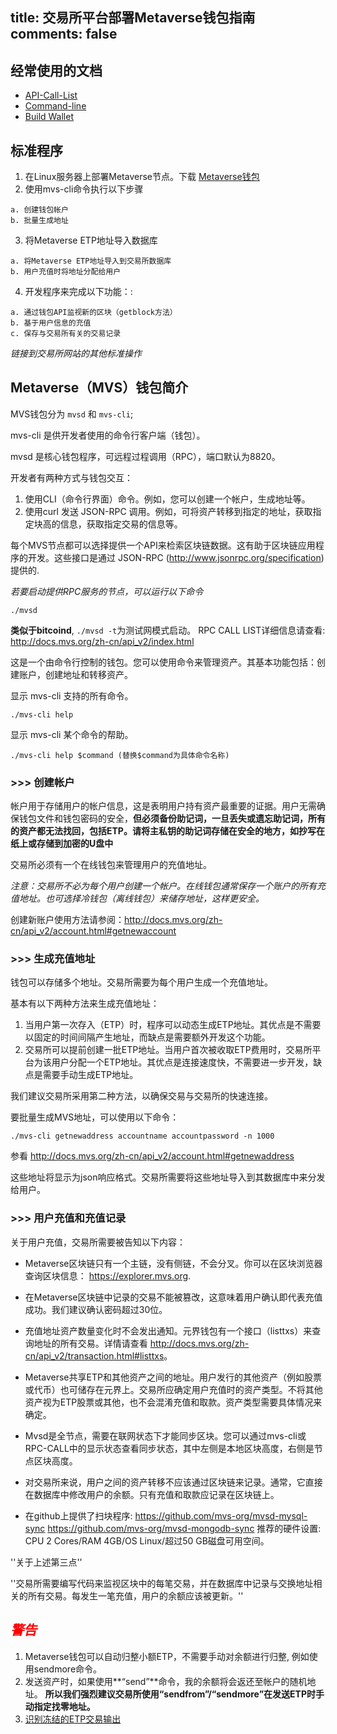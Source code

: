title: 交易所平台部署Metaverse钱包指南
comments: false
---

## 经常使用的文档
* [API-Call-List](/zh-cn/api_v2/index.html)
* [Command-line](/zh-cn/docs/command-line.html)
* [Build Wallet](/zh-cn/docs/build-linux.html)

## 标准程序
1. 在Linux服务器上部署Metaverse节点。下载 [Metaverse钱包](https://mvs.org/#download)
2. 使用mvs-cli命令执行以下步骤
```
a. 创建钱包帐户
b. 批量生成地址
```
3.  将Metaverse ETP地址导入数据库
```
a. 将Metaverse ETP地址导入到交易所数据库
b. 用户充值时将地址分配给用户
```
4. 开发程序来完成以下功能：:
```
a. 通过钱包API监视新的区块（getblock方法）
b. 基于用户信息的充值
c. 保存与交易所有关的交易记录
```
*链接到交易所网站的其他标准操作*

## Metaverse（MVS）钱包简介

MVS钱包分为 `mvsd` 和 `mvs-cli`;

mvs-cli 是供开发者使用的命令行客户端（钱包）。

mvsd 是核心钱包程序，可远程过程调用（RPC），端口默认为8820。

开发者有两种方式与钱包交互：

1. 使用CLI（命令行界面）命令。例如，您可以创建一个帐户，生成地址等。
2. 使用curl 发送 JSON-RPC 调用。例如，可将资产转移到指定的地址，获取指定块高的信息，获取指定交易的信息等。

每个MVS节点都可以选择提供一个API来检索区块链数据。这有助于区块链应用程序的开发。这些接口是通过 JSON-RPC (<http://www.jsonrpc.org/specification>) 提供的.

*若要启动提供RPC服务的节点，可以运行以下命令*
```
./mvsd 
```
**类似于bitcoind**, `./mvsd -t`为测试网模式启动。
RPC CALL LIST详细信息请查看: <http://docs.mvs.org/zh-cn/api_v2/index.html>

这是一个由命令行控制的钱包。您可以使用命令来管理资产。其基本功能包括：创建账户，创建地址和转移资产。 

显示 mvs-cli 支持的所有命令。
```
./mvs-cli help
```
显示 mvs-cli 某个命令的帮助。
```
./mvs-cli help $command (替换$command为具体命令名称)
```

### >>> 创建帐户

帐户用于存储用户的帐户信息，这是表明用户持有资产最重要的证据。用户无需确保钱包文件和钱包密码的安全，**但必须备份助记词，一旦丢失或遗忘助记词，所有的资产都无法找回，包括ETP。请将主私钥的助记词存储在安全的地方，如抄写在纸上或存储到加密的U盘中**

交易所必须有一个在线钱包来管理用户的充值地址。 

*注意：交易所不必为每个用户创建一个帐户。在线钱包通常保存一个账户的所有充值地址。也可选择冷钱包（离线钱包）来储存地址，这样更安全。*

创建新账户使用方法请参阅：<http://docs.mvs.org/zh-cn/api_v2/account.html#getnewaccount>

### >>> 生成充值地址

钱包可以存储多个地址。交易所需要为每个用户生成一个充值地址。

基本有以下两种方法来生成充值地址：

1. 当用户第一次存入（ETP）时，程序可以动态生成ETP地址。其优点是不需要以固定的时间间隔产生地址，而缺点是需要额外开发这个功能。
2. 交易所可以提前创建一批ETP地址。当用户首次被收取ETP费用时，交易所平台为该用户分配一个ETP地址。其优点是连接速度快，不需要进一步开发，缺点是需要手动生成ETP地址。

我们建议交易所采用第二种方法，以确保交易与交易所的快速连接。

要批量生成MVS地址，可以使用以下命令：
```
./mvs-cli getnewaddress accountname accountpassword -n 1000
```
参看 <http://docs.mvs.org/zh-cn/api_v2/account.html#getnewaddress>

这些地址将显示为json响应格式。交易所需要将这些地址导入到其数据库中来分发给用户。


### >>> 用户充值和充值记录


关于用户充值，交易所需要被告知以下内容：

* Metaverse区块链只有一个主链，没有侧链，不会分叉。你可以在区块浏览器查询区块信息： <https://explorer.mvs.org>.

* 在Metaverse区块链中记录的交易不能被篡改，这意味着用户确认即代表充值成功。我们建议确认密码超过30位。


* 充值地址资产数量变化时不会发出通知。元界钱包有一个接口（listtxs）来查询地址的所有交易。详情请查看 <http://docs.mvs.org/zh-cn/api_v2/transaction.html#listtxs>。

* Metaverse共享ETP和其他资产之间的地址。用户发行的其他资产（例如股票或代币）也可储存在元界上。交易所应确定用户充值时的资产类型。不将其他资产视为ETP股票或其他，也不会混淆充值和取款。资产类型需要具体情况来确定。


* Mvsd是全节点，需要在联网状态下才能同步区块。您可以通过mvs-cli或RPC-CALL中的显示状态查看同步状态，其中左侧是本地区块高度，右侧是节点区块高度。


* 对交易所来说，用户之间的资产转移不应该通过区块链来记录。通常，它直接在数据库中修改用户的余额。只有充值和取款应记录在区块链上。

* 在github上提供了扫块程序:
<https://github.com/mvs-org/mvsd-mysql-sync>
<https://github.com/mvs-org/mvsd-mongodb-sync>
推荐的硬件设置: CPU 2 Cores/RAM 4GB/OS Linux/超过50 GB磁盘可用空间。


''关于上述第三点''

''交易所需要编写代码来监视区块中的每笔交易，并在数据库中记录与交换地址相关的所有交易。每发生一笔充值，用户的余额应该被更新。''


## <font color=red>*警告*</font>
1. Metaverse钱包可以自动归整小额ETP，不需要手动对余额进行归整, 例如使用sendmore命令。
2. 发送资产时，如果使用**“send”**命令，我的余额将会返还至帐户的随机地址。 **所以我们强烈建议交易所使用“sendfrom”/“sendmore”在发送ETP时手动指定找零地址。**
3. [识别冻结的ETP交易输出](/zh-cn/docs/recognize-fronzen-ETP-transaction-outputs.html)

